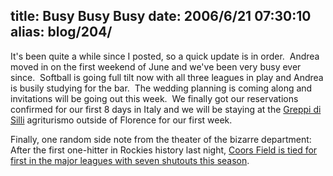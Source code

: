 title: Busy Busy Busy
date: 2006/6/21 07:30:10
alias: blog/204/
---
It's been quite a while since I posted, so a quick update is in order.  Andrea moved in on the first weekend of June and we've been very busy ever since.  Softball is going full tilt now with all three leagues in play and Andrea is busily studying for the bar.  The wedding planning is coming along and invitations will be going out this week.  We finally got our reservations confirmed for our first 8 days in Italy and we will be staying at the [Greppi di Silli](http://www.igreppidisilli.it) agriturismo outside of Florence for our first week.

Finally, one random side note from the theater of the bizarre department: After the first one-hitter in Rockies history last night, [Coors Field is tied for first in the major leagues with seven shutouts this season](http://www.denverpost.com/ci_3961497?source=rss).